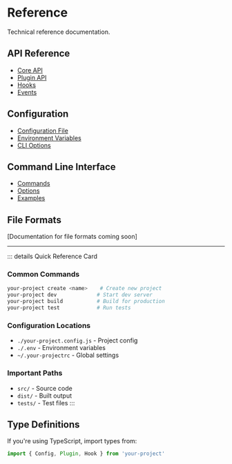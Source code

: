 # Reference

Technical reference documentation.

## API Reference

- [Core API](/reference/api#core)
- [Plugin API](/reference/api#plugins)
- [Hooks](/reference/api#hooks)
- [Events](/reference/api#events)

## Configuration

- [Configuration File](/reference/configuration#file)
- [Environment Variables](/reference/configuration#environment)
- [CLI Options](/reference/configuration#cli)

## Command Line Interface

- [Commands](/reference/cli#commands)
- [Options](/reference/cli#options)
- [Examples](/reference/cli#examples)

## File Formats

[Documentation for file formats coming soon]

---

::: details Quick Reference Card

### Common Commands
```bash
your-project create <name>    # Create new project
your-project dev             # Start dev server
your-project build           # Build for production
your-project test            # Run tests
```

### Configuration Locations
- `./your-project.config.js` - Project config
- `./.env` - Environment variables
- `~/.your-projectrc` - Global settings

### Important Paths
- `src/` - Source code
- `dist/` - Built output
- `tests/` - Test files
:::

## Type Definitions

If you're using TypeScript, import types from:

```ts
import { Config, Plugin, Hook } from 'your-project'
```